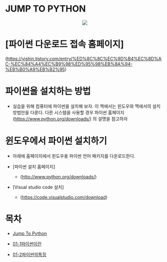 # JUMP TO PYTHON

<P ALIGN="center">
 <img src="https://image.aladin.co.kr/product/19483/1/cover500/k582635822_1.jpg">
</p>


 # [파이썬 다운로드 접속 홈페이지]
(https://yjshin.tistory.com/entry/%ED%8C%8C%EC%9D%B4%EC%8D%AC-%EC%84%A4%EC%B9%98%ED%95%98%EB%8A%94-%EB%B0%A9%EB%B2%95)

 # 파이썬을 설치하는 방법
* 실습을 위해 컴퓨터에 파이썬을 설치해 보자. 이 책에서는 윈도우와 맥에서의 설치 방법만을 다룬다. 다른 시스템을 사용할 경우 파이썬 홈페이지(https://www.python.org/downloads/) 의 설명을 참고하자

 # 윈도우에서 파이썬 설치하기
* 아래에 홈페이지에서 윈도우용 파이썬 언어 패키지를 다운로드한다.

 * [파이썬 설치 홈페이지]
    * (http://www.python.org/downloads/)

 * [Visual studio code 설치]
    * (https://code.visualstudio.com/download)


# 목차
  * [Jump To Python](https://github.com/Kuminchang/TIL/blob/main/PYTHON/%EC%A0%90%ED%94%84%20%ED%88%AC%20%ED%8C%8C%EC%9D%B4%EC%8D%AC.md)

  * [01-1파이썬이란](https://github.com/Kuminchang/TIL#1-1-%ED%8C%8C%EC%9D%B4%EC%8D%AC%EC%9D%B4%EB%9E%80)

  * [01-2파이썬의특징](https://github.com/Kuminchang/TIL#1-2-%ED%8C%8C%EC%9D%B4%EC%8D%AC%EC%9D%98-%ED%8A%B9%EC%A7%95)   
   